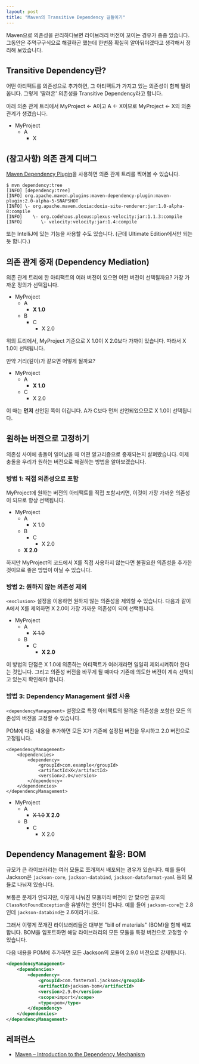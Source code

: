 ```yaml
---
layout: post
title: "Maven의 Transitive Dependency 길들이기"
---
```


Maven으로 의존성을 관리하다보면 라이브러리 버전이 꼬이는 경우가 종종 있습니다. 그동안은 주먹구구식으로 해결하곤 했는데 한번쯤 확실히 알아둬야겠다고 생각해서 정리해 보았습니다.


## Transitive Dependency란?

어떤 아티팩트를 의존성으로 추가하면, 그 아티팩트가 가지고 있는 의존성이 함께 딸려옵니다. 그렇게 '딸려온' 의존성을 Transitive Dependency라고 합니다.

아래 의존 관계 트리에서 MyProject &larr; A이고 A &larr; X이므로 MyProject &larr; X의 의존 관계가 생겼습니다.

* MyProject
    * A
        * X


## (참고사항) 의존 관계 디버그

[Maven Dependency Plugin](https://maven.apache.org/plugins/maven-dependency-plugin/)을 사용하면 의존 관계 트리를 찍어볼 수 있습니다.

```
$ mvn dependency:tree
[INFO] [dependency:tree]
[INFO] org.apache.maven.plugins:maven-dependency-plugin:maven-plugin:2.0-alpha-5-SNAPSHOT
[INFO] \- org.apache.maven.doxia:doxia-site-renderer:jar:1.0-alpha-8:compile
[INFO]    \- org.codehaus.plexus:plexus-velocity:jar:1.1.3:compile
[INFO]       \- velocity:velocity:jar:1.4:compile
```

또는 IntelliJ에 있는 기능을 사용할 수도 있습니다. (근데 Ultimate Edition에서만 되는 듯 합니다.)


## 의존 관계 중재 (Dependency Mediation)

의존 관계 트리에 한 아티팩트의 여러 버전이 있으면 어떤 버전이 선택될까요? 가장 가까운 정의가 선택됩니다.

* MyProject
    * A
        * **X 1.0**
    * B
        * C
            * X 2.0

위의 트리에서, MyProject 기준으로 X 1.0이 X 2.0보다 가까이 있습니다. 따라서 X 1.0이 선택됩니다.

만약 거리(깊이)가 같으면 어떻게 될까요?

* MyProject
    * A
        * **X 1.0**
    * C
        * X 2.0

이 때는 **먼저** 선언된 쪽이 이깁니다. A가 C보다 먼저 선언되었으므로 X 1.0이 선택됩니다.


## 원하는 버전으로 고정하기

의존성 사이에 충돌이 일어났을 때 어떤 알고리즘으로 중재되는지 살펴봤습니다. 이제 충돌을 우리가 원하는 버전으로 해결하는 방법을 알아보겠습니다.

### 방법 1: 직접 의존성으로 포함

MyProject에 원하는 버전의 아티팩트를 직접 포함시키면, 이것이 가장 가까운 의존성이 되므로 항상 선택됩니다.

* MyProject
    * A
        * X 1.0
    * B
        * C
            * X 2.0
    * **X 2.0**

하지만 MyProject의 코드에서 X를 직접 사용하지 않는다면 불필요한 의존성을 추가한 것이므로 좋은 방법이 아닐 수 있습니다.

### 방법 2: 원하지 않는 의존성 제외

`<exclusion>` 설정을 이용하면 원하지 않는 의존성을 제외할 수 있습니다. 다음과 같이 A에서 X를 제외하면 X 2.0이 가장 가까운 의존성이 되어 선택됩니다.

* MyProject
	* A
		* <del>X 1.0</del>
	* B
		* C
			* **X 2.0**

이 방법의 단점은 X 1.0에 의존하는 아티팩트가 여러개라면 일일히 제외시켜줘야 한다는 것입니다. 그리고 의존성 버전을 바꾸게 될 때마다 기존에 의도한 버전이 계속 선택되고 있는지 확인해야 합니다.

### 방법 3: Dependency Management 설정 사용

`<dependencyManagement>` 설정으로 특정 아티팩트의 딸려온 의존성을 포함한 모든 의존성의 버전을 고정할 수 있습니다.

POM에 다음 내용을 추가하면 모든 X가 기존에 설정된 버전을 무시하고 2.0 버전으로 고정됩니다.

```
<dependencyManagement>
    <dependencies>
        <dependency>
            <groupId>com.example</groupId>
            <artifactId>X</artifactId>
            <version>2.0</version>
        </dependency>
    </dependencies>
</dependencyManagement>
```

* MyProject
	* A
		* <del>X 1.0</del> **X 2.0**
	* B
        * C
            * X 2.0


## Dependency Management 활용: BOM

규모가 큰 라이브러리는 여러 모듈로 쪼개져서 배포되는 경우가 있습니다. 예를 들어 Jackson은 `jackson-core`, `jackson-databind`, `jackson-dataformat-yaml` 등의 모듈로 나눠져 있습니다.

보통은 문제가 안되지만, 이렇게 나눠진 모듈끼리 버전이 안 맞으면 공포의 `ClassNotFoundException`을 유발하는 원인이 됩니다. 예를 들어 `jackson-core`는 2.8인데 `jackson-databind`는 2.6이라거나요.

그래서 이렇게 쪼개진 라이브러리들은 대부분 "bill of materials" (BOM)을 함께 배포합니다. BOM을 임포트하면 해당 라이브러리의 모든 모듈을 특정 버전으로 고정할 수 있습니다.

다음 내용을 POM에 추가하면 모든 Jackson의 모듈이 2.9.0 버전으로 강제됩니다.

```xml
<dependencyManagement>
    <dependencies>
        <dependency>
            <groupId>com.fasterxml.jackson</groupId>
            <artifactId>jackson-bom</artifactId>
            <version>2.9.0</version>
            <scope>import</scope>
            <type>pom</type>
        </dependency>
    </dependencies>
</dependencyManagement>
```

## 레퍼런스

* [Maven &#x2013; Introduction to the Dependency Mechanism](http://maven.apache.org/guides/introduction/introduction-to-dependency-mechanism.html)

